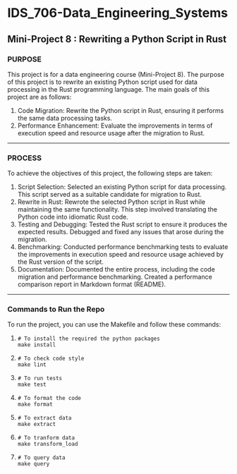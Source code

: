 # IDS_706-Data_Engineering_Systems
## Mini-Project 8 : Rewriting a Python Script in Rust

### PURPOSE

This project is for a data engineering course (Mini-Project 8). The purpose of this project is to rewrite an existing Python script used for data processing in the Rust programming language. The main goals of this project are as follows:
1. Code Migration: Rewrite the Python script in Rust, ensuring it performs the same data processing tasks.  
2. Performance Enhancement: Evaluate the improvements in terms of execution speed and resource usage after the migration to Rust.

***

### PROCESS

To achieve the objectives of this project, the following steps are taken:
1. Script Selection: Selected an existing Python script for data processing. This script served as a suitable candidate for migration to Rust. 
2. Rewrite in Rust: Rewrote the selected Python script in Rust while maintaining the same functionality. This step involved translating the Python code into idiomatic Rust code.
3. Testing and Debugging: Tested the Rust script to ensure it produces the expected results. Debugged and fixed any issues that arose during the migration.
4. Benchmarking: Conducted performance benchmarking tests to evaluate the improvements in execution speed and resource usage achieved by the Rust version of the script.
5. Documentation: Documented the entire process, including the code migration and performance benchmarking. Created a performance comparison report in Markdown format (README).

***

### Commands to Run the Repo

To run the project, you can use the Makefile and follow these commands:
1. ```
   # To install the required the python packages
   make install
   ```
2. ```
   # To check code style
   make lint
   ```
3. ```
   # To run tests
   make test
   ```
4. ```
   # To format the code
   make format
   ```
5. ```
   # To extract data
   make extract
   ```
6. ```
   # To tranform data
   make transform_load
   ```
7. ```
   # To query data
   make query
   ```


